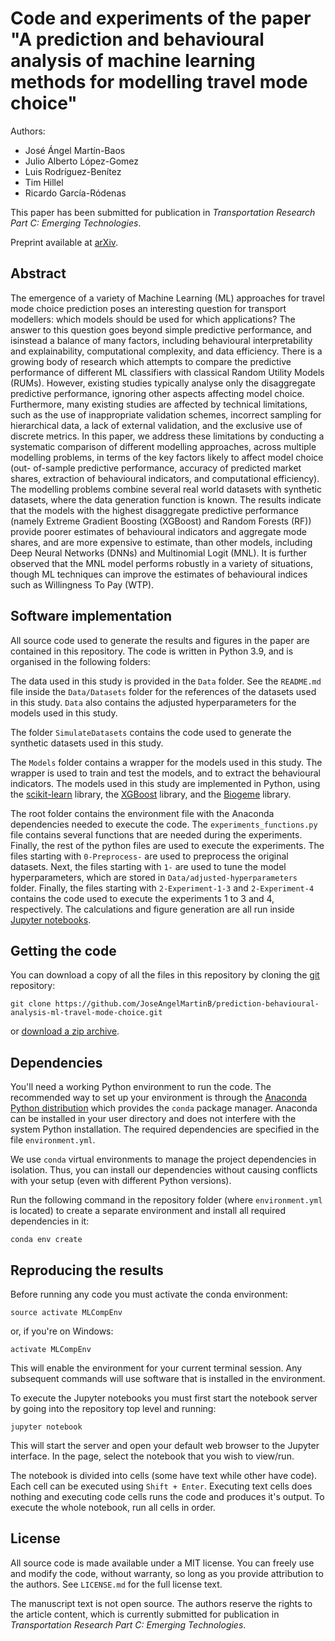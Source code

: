 # Code and experiments of the paper "A prediction and behavioural analysis of machine learning methods for modelling travel mode choice"

Authors:
* José Ángel Martín-Baos
* Julio Alberto López-Gomez
* Luis Rodríguez-Benítez
* Tim Hillel
* Ricardo García-Ródenas

This paper has been submitted for publication in *Transportation Research Part C: Emerging Technologies*.

Preprint available at [arXiv](https://arxiv.org/abs/XXXXXX).

## Abstract

The emergence of a variety of Machine Learning (ML) approaches for travel mode choice prediction poses
an interesting question for transport modellers: which models should be used for which applications? The
answer to this question goes beyond simple predictive performance, and isinstead a balance of many factors,
including behavioural interpretability and explainability, computational complexity, and data efficiency.
There is a growing body of research which attempts to compare the predictive performance of different ML
classifiers with classical Random Utility Models (RUMs). However, existing studies typically analyse only
the disaggregate predictive performance, ignoring other aspects affecting model choice. Furthermore, many
existing studies are affected by technical limitations, such as the use of inappropriate validation schemes,
incorrect sampling for hierarchical data, a lack of external validation, and the exclusive use of discrete metrics.
In this paper, we address these limitations by conducting a systematic comparison of different modelling
approaches, across multiple modelling problems, in terms of the key factors likely to affect model choice (out-
of-sample predictive performance, accuracy of predicted market shares, extraction of behavioural indicators,
and computational efficiency). The modelling problems combine several real world datasets with synthetic
datasets, where the data generation function is known. The results indicate that the models with the highest
disaggregate predictive performance (namely Extreme Gradient Boosting (XGBoost) and Random Forests
(RF)) provide poorer estimates of behavioural indicators and aggregate mode shares, and are more expensive
to estimate, than other models, including Deep Neural Networks (DNNs) and Multinomial Logit (MNL). It
is further observed that the MNL model performs robustly in a variety of situations, though ML techniques
can improve the estimates of behavioural indices such as Willingness To Pay (WTP).


## Software implementation

All source code used to generate the results and figures in the paper are contained in this repository. The code is written in Python 3.9, and is organised in the following folders:

The data used in this study is provided in the `Data` folder. See the `README.md` file inside the `Data/Datasets` folder for the references of the datasets used in this study. `Data` also contains the adjusted hyperparameters for the models used in this study.

The folder `SimulateDatasets` contains the code used to generate the synthetic datasets used in this study.

The `Models` folder contains a wrapper for the models used in this study. The wrapper is used to train and test the models, and to extract the behavioural indicators. The models used in this study are implemented in Python, using the [scikit-learn](http://scikit-learn.org/stable/) library, the [XGBoost](https://xgboost.readthedocs.io/en/latest/) library, and the [Biogeme](https://biogeme.epfl.ch/) library.

The root folder contains the environment file with the Anaconda dependencies needed to execute the code. The `experiments_functions.py` file contains several functions that are needed during the experiments. Finally, the rest of the python files are used to execute the experiments. The files starting with `0-Preprocess-` are used to preprocess the original datasets. Next, the files starting with `1-` are used to tune the model hyperparameters, which are stored in `Data/adjusted-hyperparameters` folder. Finally, the files starting with `2-Experiment-1-3` and `2-Experiment-4` contains the code used to execute the experiments 1 to 3 and 4, respectively. The calculations and figure generation are all run inside
[Jupyter notebooks](http://jupyter.org/).


## Getting the code

You can download a copy of all the files in this repository by cloning the
[git](https://git-scm.com/) repository:

    git clone https://github.com/JoseAngelMartinB/prediction-behavioural-analysis-ml-travel-mode-choice.git

or [download a zip archive](https://github.com/JoseAngelMartinB/prediction-behavioural-analysis-ml-travel-mode-choice/archive/master.zip).


## Dependencies

You'll need a working Python environment to run the code.
The recommended way to set up your environment is through the
[Anaconda Python distribution](https://www.anaconda.com/download/) which
provides the `conda` package manager.
Anaconda can be installed in your user directory and does not interfere with
the system Python installation.
The required dependencies are specified in the file `environment.yml`.

We use `conda` virtual environments to manage the project dependencies in
isolation.
Thus, you can install our dependencies without causing conflicts with your
setup (even with different Python versions).

Run the following command in the repository folder (where `environment.yml`
is located) to create a separate environment and install all required
dependencies in it:

    conda env create


## Reproducing the results

Before running any code you must activate the conda environment:

    source activate MLCompEnv

or, if you're on Windows:

    activate MLCompEnv

This will enable the environment for your current terminal session.
Any subsequent commands will use software that is installed in the environment.

To execute the Jupyter notebooks you must first start the notebook server by going into the
repository top level and running:

    jupyter notebook

This will start the server and open your default web browser to the Jupyter
interface. In the page, select the
notebook that you wish to view/run.

The notebook is divided into cells (some have text while other have code).
Each cell can be executed using `Shift + Enter`.
Executing text cells does nothing and executing code cells runs the code
and produces it's output.
To execute the whole notebook, run all cells in order.


## License

All source code is made available under a MIT license. You can freely
use and modify the code, without warranty, so long as you provide attribution
to the authors. See `LICENSE.md` for the full license text.

The manuscript text is not open source. The authors reserve the rights to the
article content, which is currently submitted for publication in 
*Transportation Research Part C: Emerging Technologies*.